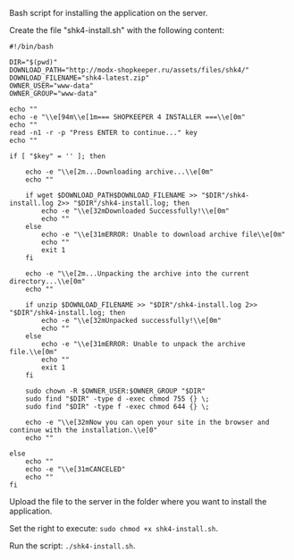 Bash script for installing the application on the server.

Create the file "shk4-install.sh" with the following content:
~~~
#!/bin/bash

DIR="$(pwd)"
DOWNLOAD_PATH="http://modx-shopkeeper.ru/assets/files/shk4/"
DOWNLOAD_FILENAME="shk4-latest.zip"
OWNER_USER="www-data"
OWNER_GROUP="www-data"

echo ""
echo -e "\\e[94m\\e[1m=== SHOPKEEPER 4 INSTALLER ===\\e[0m"
echo ""
read -n1 -r -p "Press ENTER to continue..." key
echo ""

if [ "$key" = '' ]; then

    echo -e "\\e[2m...Downloading archive...\\e[0m"
    echo ""
    
    if wget $DOWNLOAD_PATH$DOWNLOAD_FILENAME >> "$DIR"/shk4-install.log 2>> "$DIR"/shk4-install.log; then
        echo -e "\\e[32mDownloaded Successfully!\\e[0m"
        echo ""
    else
        echo -e "\\e[31mERROR: Unable to download archive file\\e[0m"
        echo ""
        exit 1
    fi
    
    echo -e "\\e[2m...Unpacking the archive into the current directory...\\e[0m"
    echo ""
    
    if unzip $DOWNLOAD_FILENAME >> "$DIR"/shk4-install.log 2>> "$DIR"/shk4-install.log; then
        echo -e "\\e[32mUnpacked successfully!\\e[0m"
        echo ""
    else
        echo -e "\\e[31mERROR: Unable to unpack the archive file.\\e[0m"
        echo ""
        exit 1
    fi
    
    sudo chown -R $OWNER_USER:$OWNER_GROUP "$DIR"
    sudo find "$DIR" -type d -exec chmod 755 {} \;
    sudo find "$DIR" -type f -exec chmod 644 {} \;
    
    echo -e "\\e[32mNow you can open your site in the browser and continue with the installation.\\e[0"
    echo ""

else
    echo ""
    echo -e "\\e[31mCANCELED"
    echo ""
fi
~~~

Upload the file to the server in the folder where you want to install the application.

Set the right to execute: ``sudo chmod +x shk4-install.sh``.

Run the script: ``./shk4-install.sh``.